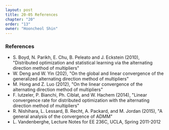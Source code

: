 ```yaml
---
layout: post
title: 20-05 References
chapter: "20"
order: "13"
owner: "Hooncheol Shin"
---
```


### References

* S. Boyd, N. Parikh, E. Chu, B. Peleato and J. Eckstein (2010), "Distributed optimization and statistical learning via the alternating direction method of multipliers"
* W. Deng and W. Yin (202), "On the global and linear convergence of the generalized alternating direction method of multipliers"
* M. Hong and Z. Luo (2012), "On  the linear convergence of the alternating direction  method of multipliers"
* F. lutzeler, P. Bianchi, Ph. Ciblat, and W. Hachem (2014), "Linear convergence rate for distributed optimization with the alternating direction method of multipliers"
* R. Nishihara, L. Lessard, B.  Recht, A. Packard, and M. Jordan (2015), "A general analysis of the convergence of ADMM"
* L. Vandenberghe, Lecture Notes for EE 236C, UCLA, Spring 2011-2012
